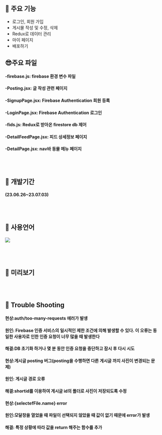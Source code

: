 ## :partying_face: 주요 기능
- 로그인, 회원 가입
- 게시물 작성 및 수정, 삭제
- Redux로 데이터 관리
- 마이 페이지
- 배포하기
## :sunglasses:주요 파일
#### -firebase.js: firebase 환경 변수 파일
#### -Posting.jsx: 글 작성 관련 페이지
#### -SignupPage.jsx: Firebase Authentication 회원 등록
#### -LoginPage.jsx: Firebase Authentication 로그인
#### -fids.js: Redux로 받아온 firestore db 제어
#### -DetailFeedPage.jsx: 피드 상세정보 페이지
#### -DetailPage.jsx: nav바 동물 메뉴 페이지
<br/><br/>
## :boxing_glove: 개발기간
#### (23.06.26~23.07.03)
<br/><br/>
## :sunflower: 사용언어
#### <img src="https://img.shields.io/badge/React-61DAFB?style=for-the-badge&logo=React&logoColor=white"/>
<br/><br/>
## :cowboy_hat_face: 미리보기
<br/><br/>
## :pushpin: Trouble Shooting
#### 현상:auth/too-many-requests 에러가 발생
#### 원인: Firebase 인증 서비스의 일시적인 제한 조건에 의해 발생할 수 있다. 이 오류는 동일한 사용자로 인한 인증 요청이 너무 많을 때 발생한다
#### 해결:DB 초기화 하거나 몇 분 동안 인증 요청을 중단하고 잠시 후 다시 시도
#### 현상:게시글 posting 버그(posting을 수행하면 다른 게시글 까지 사진이 변경되는 문제)
#### 원인: 게시글 경로 오류
#### 해결:shortid를 이용하여 게시글 id의 폴더로 사진이 저장되도록 수정
#### 현상:{selectefFile.name} error
#### 원인:모달창을 열었을 때 파일이 선택되지 않았을 때 값이 없기 때문에 error가 발생
#### 해결: 특정 상황에 따라 값을 return 해주는 함수를 추가
<br/><br/>
